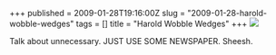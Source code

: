 +++
published = 2009-01-28T19:16:00Z
slug = "2009-01-28-harold-wobble-wedges"
tags = []
title = "Harold Wobble Wedges"
+++
[![](../images/thumbnails/2009-01-28-harold-wobble-wedges-41CNFoMADZL._SL500_AA280_.jpg)](../images/2009-01-28-harold-wobble-wedges-41CNFoMADZL._SL500_AA280_.jpg)  
  
  
  
  
  
  
  
  
  
  
  
  
  
  
  
  
  
  
  
Talk about unnecessary. JUST USE SOME NEWSPAPER. Sheesh.
